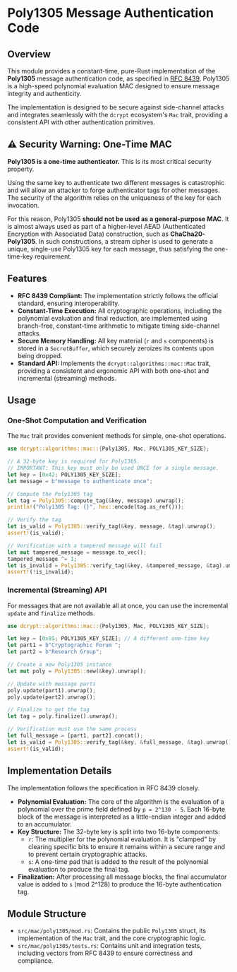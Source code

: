 # Poly1305 Message Authentication Code

## Overview

This module provides a constant-time, pure-Rust implementation of the **Poly1305** message authentication code, as specified in [RFC 8439](https://tools.ietf.org/html/rfc8439). Poly1305 is a high-speed polynomial evaluation MAC designed to ensure message integrity and authenticity.

The implementation is designed to be secure against side-channel attacks and integrates seamlessly with the `dcrypt` ecosystem's `Mac` trait, providing a consistent API with other authentication primitives.

## ⚠️ Security Warning: One-Time MAC

**Poly1305 is a one-time authenticator.** This is its most critical security property.

Using the same key to authenticate two different messages is catastrophic and will allow an attacker to forge authenticator tags for other messages. The security of the algorithm relies on the uniqueness of the key for each invocation.

For this reason, Poly1305 **should not be used as a general-purpose MAC**. It is almost always used as part of a higher-level AEAD (Authenticated Encryption with Associated Data) construction, such as **ChaCha20-Poly1305**. In such constructions, a stream cipher is used to generate a unique, single-use Poly1305 key for each message, thus satisfying the one-time-key requirement.

## Features

*   **RFC 8439 Compliant:** The implementation strictly follows the official standard, ensuring interoperability.
*   **Constant-Time Execution:** All cryptographic operations, including the polynomial evaluation and final reduction, are implemented using branch-free, constant-time arithmetic to mitigate timing side-channel attacks.
*   **Secure Memory Handling:** All key material (`r` and `s` components) is stored in a `SecretBuffer`, which securely zeroizes its contents upon being dropped.
*   **Standard API:** Implements the `dcrypt::algorithms::mac::Mac` trait, providing a consistent and ergonomic API with both one-shot and incremental (streaming) methods.

## Usage

### One-Shot Computation and Verification

The `Mac` trait provides convenient methods for simple, one-shot operations.

```rust
use dcrypt::algorithms::mac::{Poly1305, Mac, POLY1305_KEY_SIZE};

// A 32-byte key is required for Poly1305.
// IMPORTANT: This key must only be used ONCE for a single message.
let key = [0x42; POLY1305_KEY_SIZE];
let message = b"message to authenticate once";

// Compute the Poly1305 tag
let tag = Poly1305::compute_tag(&key, message).unwrap();
println!("Poly1305 Tag: {}", hex::encode(tag.as_ref()));

// Verify the tag
let is_valid = Poly1305::verify_tag(&key, message, &tag).unwrap();
assert!(is_valid);

// Verification with a tampered message will fail
let mut tampered_message = message.to_vec();
tampered_message ^= 1;
let is_invalid = Poly1305::verify_tag(&key, &tampered_message, &tag).unwrap();
assert!(!is_invalid);
```

### Incremental (Streaming) API

For messages that are not available all at once, you can use the incremental `update` and `finalize` methods.

```rust
use dcrypt::algorithms::mac::{Poly1305, Mac, POLY1305_KEY_SIZE};

let key = [0x85; POLY1305_KEY_SIZE]; // A different one-time key
let part1 = b"Cryptographic Forum ";
let part2 = b"Research Group";

// Create a new Poly1305 instance
let mut poly = Poly1305::new(&key).unwrap();

// Update with message parts
poly.update(part1).unwrap();
poly.update(part2).unwrap();

// Finalize to get the tag
let tag = poly.finalize().unwrap();

// Verification must use the same process
let full_message = [part1, part2].concat();
let is_valid = Poly1305::verify_tag(&key, &full_message, &tag).unwrap();
assert!(is_valid);
```

## Implementation Details

The implementation follows the specification in RFC 8439 closely.

*   **Polynomial Evaluation:** The core of the algorithm is the evaluation of a polynomial over the prime field defined by `p = 2^130 - 5`. Each 16-byte block of the message is interpreted as a little-endian integer and added to an accumulator.
*   **Key Structure:** The 32-byte key is split into two 16-byte components:
    *   `r`: The multiplier for the polynomial evaluation. It is "clamped" by clearing specific bits to ensure it remains within a secure range and to prevent certain cryptographic attacks.
    *   `s`: A one-time pad that is added to the result of the polynomial evaluation to produce the final tag.
*   **Finalization:** After processing all message blocks, the final accumulator value is added to `s` (mod 2^128) to produce the 16-byte authentication tag.

## Module Structure

*   `src/mac/poly1305/mod.rs`: Contains the public `Poly1305` struct, its implementation of the `Mac` trait, and the core cryptographic logic.
*   `src/mac/poly1305/tests.rs`: Contains unit and integration tests, including vectors from RFC 8439 to ensure correctness and compliance.
